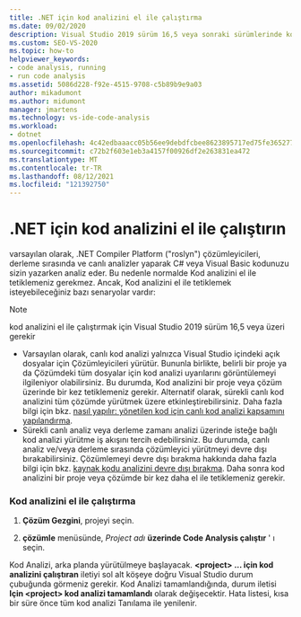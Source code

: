 ```yaml
---
title: .NET için kod analizini el ile çalıştırma
ms.date: 09/02/2020
description: Visual Studio 2019 sürüm 16,5 veya sonraki sürümlerinde kod analizini el ile çalıştırmayı öğrenin. bkz. C# veya Visual Basic kodu üzerinde roslyn çözümleyicileri çalıştırma.
ms.custom: SEO-VS-2020
ms.topic: how-to
helpviewer_keywords:
- code analysis, running
- run code analysis
ms.assetid: 5086d228-f92e-4515-9708-c5b89b9e9a03
author: mikadumont
ms.author: midumont
manager: jmartens
ms.technology: vs-ide-code-analysis
ms.workload:
- dotnet
ms.openlocfilehash: 4c42edbaaacc05b56ee9debdfcbee8623895717ed75fe365277038f6f609f305
ms.sourcegitcommit: c72b2f603e1eb3a4157f00926df2e263831ea472
ms.translationtype: MT
ms.contentlocale: tr-TR
ms.lasthandoff: 08/12/2021
ms.locfileid: "121392750"
---
```

# <a name="run-code-analysis-manually-for-net"></a>.NET için kod analizini el ile çalıştırın
varsayılan olarak, .NET Compiler Platform ("roslyn") çözümleyicileri, derleme sırasında ve canlı analizler yaparak C# veya Visual Basic kodunuzu sizin yazarken analiz eder. Bu nedenle normalde Kod analizini el ile tetiklemeniz gerekmez. Ancak, Kod analizini el ile tetiklemek isteyebileceğiniz bazı senaryolar vardır:

> [!NOTE]
> kod analizini el ile çalıştırmak için Visual Studio 2019 sürüm 16,5 veya üzeri gerekir

- Varsayılan olarak, canlı kod analizi yalnızca Visual Studio içindeki açık dosyalar için Çözümleyicileri yürütür. Bununla birlikte, belirli bir proje ya da Çözümdeki tüm dosyalar için kod analizi uyarılarını görüntülemeyi ilgileniyor olabilirsiniz. Bu durumda, Kod analizini bir proje veya çözüm üzerinde bir kez tetiklemeniz gerekir. Alternatif olarak, sürekli canlı kod analizini tüm çözümde yürütmek üzere etkinleştirebilirsiniz. Daha fazla bilgi için bkz. [nasıl yapılır: yönetilen kod için canlı kod analizi kapsamını yapılandırma](./configure-live-code-analysis-scope-managed-code.md).
- Sürekli canlı analiz veya derleme zamanı analizi üzerinde isteğe bağlı kod analizi yürütme iş akışını tercih edebilirsiniz. Bu durumda, canlı analiz ve/veya derleme sırasında çözümleyici yürütmeyi devre dışı bırakabilirsiniz. Çözümlemeyi devre dışı bırakma hakkında daha fazla bilgi için bkz. [kaynak kodu analizini devre dışı bırakma](disable-code-analysis.md). Daha sonra kod analizini bir proje veya çözümde bir kez daha el ile tetiklemeniz gerekir.

### <a name="run-code-analysis-manually"></a>Kod analizini el ile çalıştırma

1. **Çözüm Gezgini**, projeyi seçin.

2. **çözümle** menüsünde, *Project adı* **üzerinde Code Analysis çalıştır** ' ı seçin.

Kod Analizi, arka planda yürütülmeye başlayacak. **\<project> ... için kod analizini çalıştıran** iletiyi sol alt köşeye doğru Visual Studio durum çubuğunda görmeniz gerekir. Kod Analizi tamamlandığında, durum iletisi **Için \<project> kod analizi tamamlandı** olarak değişecektir. Hata listesi, kısa bir süre önce tüm kod analizi Tanılama ile yenilenir.

